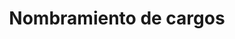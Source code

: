---
title: Nombramiento de cargos
sidebar: 
  title: ¿Necesitas realizar una Herencia?
  text: <p>En la Notaría vilas te ayudamos a gestional tu Herencia.</p>
  btn_text: Contactar
service_type: portfolio/tipo-de-servicio/sociedades.md
---